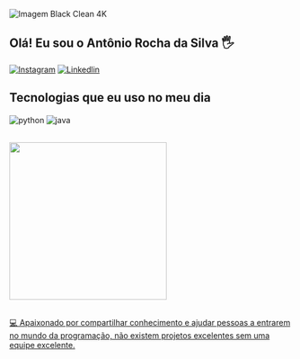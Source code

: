 ![Imagem Black Clean 4K](./wp10431873-black-clean-4k-wallpapers.jpg)

## Olá! Eu sou o Antônio Rocha da Silva 🖐️

[![Instagram](https://img.shields.io/badge/Instagram-E4405F?style=for-the-badge&logo=instagram&logoColor=white)](https://www.instagram.com/paozinho_6254/)
[![Linkedlin](https://img.shields.io/badge/LinkedIn-0077B5?style=for-the-badge&logo=linkedin&logoColor=white)](https://br.linkedin.com/in/ant%C3%B4nio-rocha-da-silva-a45a9b307)

## Tecnologias que eu uso no meu dia

<div style="display: inline_block">
  <img align="center" alt="python" src = "https://img.shields.io/badge/Python-14354C?style=for-the-badge&logo=python&logoColor=white" />
  <img align="center" alt="java" src = "https://img.shields.io/badge/Java-ED8B00?style=for-the-badge&logo=openjdk&logoColor=white" />


</div><br/>
</p>

<div align = "start">
  <a href="https://github.com/paozinho6254">
  <img loading="lazy" height="280em" src="https://github-readme-stats.vercel.app/api/top-langs/?username=paozinho6254&layout=compact&langs_count=7&theme=dracula"/>
</div>
<br>
    
💻 Apaixonado por compartilhar conhecimento e ajudar pessoas a entrarem no mundo da programação, não existem projetos excelentes sem uma equipe excelente.


